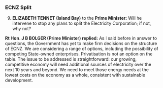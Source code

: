 ### ECNZ Split

9. **ELIZABETH TENNET (Island Bay)** to the **Prime Minister:** Will he intervene to stop any plans to split the Electricity Corporation; if not, why not?

**Rt Hon. J B BOLGER (Prime Minister) replied:** As I said before in answer to questions, the Government has yet to make firm decisions on the structure of ECNZ. We are considering a range of options, including the possibility of competing State-owned enterprises. Privatisation is not an option on the table. The issue to be addressed is straightforward: our growing, competitive economy will need additional sources of electricity over the next 10 years and beyond. We need to meet those energy needs at the lowest costs on the economy as a whole, consistent with sustainable development.